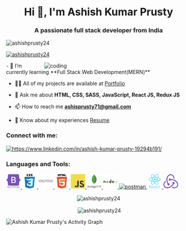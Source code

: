 <h1 align="center">Hi 👋, I'm Ashish Kumar Prusty</h1>
<h3 align="center">A passionate full stack developer from India</h3>

<p align="left"> <img src="https://komarev.com/ghpvc/?username=ashishprusty24&label=Profile%20views&color=0e75b6&style=flat" alt="ashishprusty24" /> </p>

<p align="left"> <a href="https://github.com/ryo-ma/github-profile-trophy"><img src="https://github-profile-trophy.vercel.app/?username=ashishprusty24" alt="ashishprusty24" /></a> </p>
<img align="right" alt="coding" width="400" src="https://user-images.githubusercontent.com/56001279/169039511-a3887a25-f6aa-449c-a269-82372aaa8618.gif"/>
<p align = "left">
- 🌱 I’m currently learning **Full Stack Web Development(MERN)**

- 👨‍💻 All of my projects are available at [Portfolio](ashish-kumar-prusty-portfolio.vercel.app)

- 💬 Ask me about **HTML, CSS, SASS, JavaScript, React JS, Redux JS**

- 📫 How to reach me **ashisprusty71@gmail.com**

- 📄 Know about my experiences [Resume](https://drive.google.com/file/d/1u6EUR0eNf1Agjo1tQF2CCfo_l3bKfIwX/view)
</p>


<h3 align="left">Connect with me:</h3>
<p align="left">
<a href="https://linkedin.com/in/https://www.linkedin.com/in/ashish-kumar-prusty-19294b191/" target="blank"><img align="center" src="https://raw.githubusercontent.com/rahuldkjain/github-profile-readme-generator/master/src/images/icons/Social/linked-in-alt.svg" alt="https://www.linkedin.com/in/ashish-kumar-prusty-19294b191/" height="30" width="40" /></a>
</p>

<h3 align="left">Languages and Tools:</h3>
<p align="left"> <a href="https://getbootstrap.com" target="_blank" rel="noreferrer"> <img src="https://raw.githubusercontent.com/devicons/devicon/master/icons/bootstrap/bootstrap-plain-wordmark.svg" alt="bootstrap" width="40" height="40"/> </a> <a href="https://www.w3schools.com/css/" target="_blank" rel="noreferrer"> <img src="https://raw.githubusercontent.com/devicons/devicon/master/icons/css3/css3-original-wordmark.svg" alt="css3" width="40" height="40"/> </a> <a href="https://expressjs.com" target="_blank" rel="noreferrer"> <img src="https://raw.githubusercontent.com/devicons/devicon/master/icons/express/express-original-wordmark.svg" alt="express" width="40" height="40"/> </a> <a href="https://www.w3.org/html/" target="_blank" rel="noreferrer"> <img src="https://raw.githubusercontent.com/devicons/devicon/master/icons/html5/html5-original-wordmark.svg" alt="html5" width="40" height="40"/> </a> <a href="https://developer.mozilla.org/en-US/docs/Web/JavaScript" target="_blank" rel="noreferrer"> <img src="https://raw.githubusercontent.com/devicons/devicon/master/icons/javascript/javascript-original.svg" alt="javascript" width="40" height="40"/> </a> <a href="https://www.mongodb.com/" target="_blank" rel="noreferrer"> <img src="https://raw.githubusercontent.com/devicons/devicon/master/icons/mongodb/mongodb-original-wordmark.svg" alt="mongodb" width="40" height="40"/> </a> <a href="https://nodejs.org" target="_blank" rel="noreferrer"> <img src="https://raw.githubusercontent.com/devicons/devicon/master/icons/nodejs/nodejs-original-wordmark.svg" alt="nodejs" width="40" height="40"/> </a> <a href="https://postman.com" target="_blank" rel="noreferrer"> <img src="https://www.vectorlogo.zone/logos/getpostman/getpostman-icon.svg" alt="postman" width="40" height="40"/> </a> <a href="https://reactjs.org/" target="_blank" rel="noreferrer"> <img src="https://raw.githubusercontent.com/devicons/devicon/master/icons/react/react-original-wordmark.svg" alt="react" width="40" height="40"/> </a> <a href="https://redux.js.org" target="_blank" rel="noreferrer"> <img src="https://raw.githubusercontent.com/devicons/devicon/master/icons/redux/redux-original.svg" alt="redux" width="40" height="40"/> </a> </p>






<p align="center"><img align="center" src="https://github-readme-streak-stats.herokuapp.com/?user=ashishprusty24&theme=react&hide_border=true&bg_color=0D1117&" alt="ashishprusty24" /></p>

<p align="center">&nbsp;<img align="center" src="https://github-readme-stats.vercel.app/api?username=ashishprusty24&show_icons=true&count_private=true&theme=react&hide_border=true&bg_color=0D1117&locale=en" alt="ashishprusty24" /></p>



<img alt="Ashish Kumar Prusty's Activity Graph" src="https://activity-graph.herokuapp.com/graph?username=ashishprusty24&bg_color=050f2c&color=FFFF&line=5BCDEC&point=FFFFFF&border=true" />
  </div>
